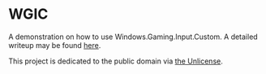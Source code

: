 # WGIC

A demonstration on how to use Windows.Gaming.Input.Custom. A detailed writeup may be found [here](Writeup.md).

This project is dedicated to the public domain via [the Unlicense](UNLICENSE).
